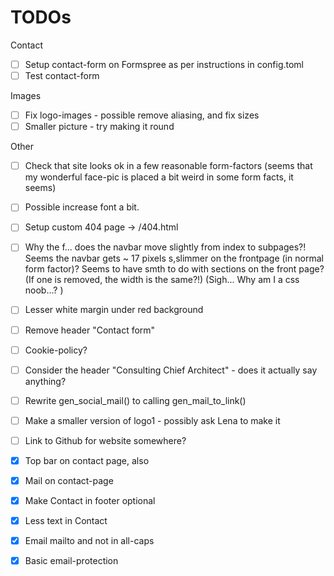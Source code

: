 # TODOs

Contact

* [ ] Setup contact-form on Formspree as per instructions in config.toml
* [ ] Test contact-form

Images

* [ ] Fix logo-images - possible remove aliasing, and fix sizes
* [ ] Smaller picture - try making it round

Other 

* [ ] Check that site looks ok in a few reasonable form-factors (seems that my wonderful face-pic is placed a bit weird in some form facts, it seems)
* [ ] Possible increase font a bit.
* [ ] Setup custom 404 page -> /404.html
* [ ] Why the f... does the navbar move slightly from index to subpages?! Seems the navbar gets ~ 17 pixels s,slimmer on the frontpage  (in normal form factor)? Seems to have smth to do with sections on the front page? (If one is removed, the width is the same?!) (Sigh... Why am I a css noob...? )
* [ ] Lesser white margin under red background
* [ ] Remove header "Contact form" 
* [ ] Cookie-policy?
* [ ] Consider the header "Consulting Chief Architect" - does it actually say anything?
* [ ] Rewrite gen_social_mail() to calling gen_mail_to_link()
* [ ] Make a smaller version of logo1 - possibly ask Lena to make it
* [ ] Link to Github for website somewhere?

* [X] Top bar on contact page, also
* [X] Mail on contact-page
* [X] Make Contact in footer optional
* [X] Less text in Contact
* [X] Email mailto and not in all-caps
* [X] Basic email-protection



